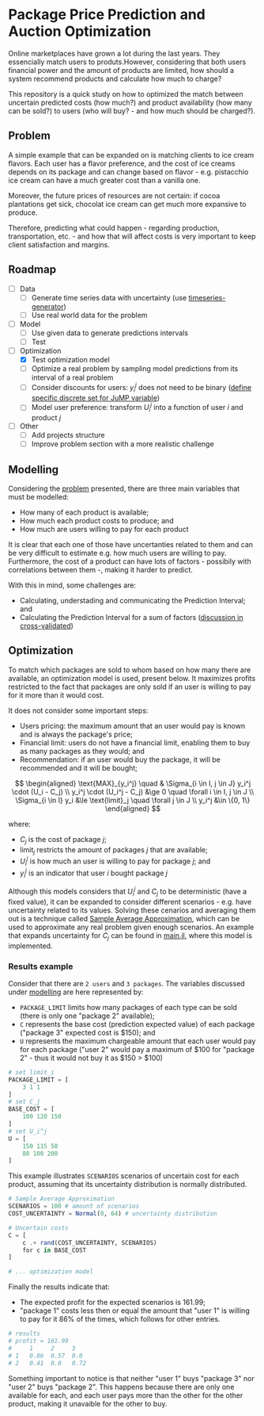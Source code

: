 # Package Price Prediction and Auction Optimization

Online marketplaces have grown a lot during the last years. They essencially match users to produts.However, considering that both users financial power and the amount of products are limited, how should a system recommend products and calculate how much to charge?

This repository is a quick study on how to optimized the match between uncertain predicted costs (how much?) and product availability (how many can be sold?) to users (who will buy? - and how much should be charged?).

## Problem

A simple example that can be expanded on is matching clients to ice cream flavors. Each user has a flavor preference, and the cost of ice creams depends on its package and can change based on flavor - e.g. pistacchio ice cream can have a much greater cost than a vanilla one.

Moreover, the future prices of resources are not certain: if cocoa plantations get sick, chocolat ice cream can get much more expansive to produce.

Therefore, predicting what could happen - regarding production, transportation, etc. - and how that will affect costs is very important to keep client satisfaction and margins.

## Roadmap

- [ ] Data
  - [ ] Generate time series data with uncertainty (use [timeseries-generator](https://github.com/Nike-Inc/timeseries-generator))
  - [ ] Use real world data for the problem
- [ ] Model
  - [ ] Use given data to generate predictions intervals
  - [ ] Test
- [ ] Optimization
  - [x] Test optimization model
  - [ ] Optimize a real problem by sampling model predictions from its interval of a real problem
  - [ ] Consider discounts for users: $y_i^j$ does not need to be binary ([define specific discrete set for JuMP variable](https://discourse.julialang.org/t/how-to-define-a-jump-variable-in-a-specific-discrete-set/42754))
  - [ ] Model user preference: transform $U_i^j$ into a function of user *i* and product *j*
- [ ] Other
  - [ ] Add projects structure
  - [ ] Improve problem section with a more realistic challenge

## Modelling

Considering the [problem](#problem) presented, there are three main variables that must be modelled:

- How many of each product is available;
- How much each product costs to produce; and
- How much are users willing to pay for each product

It is clear that each one of those have uncertanties related to them and can be very difficult to estimate e.g. how much users are willing to pay. Furthermore, the cost of a product can have lots of factors - possibily with correlations between them -, making it harder to predict.

With this in mind, some challenges are:

- Calculating, understading and communicating the Prediction Interval; and
- Calculating the Prediction Interval for a sum of factors ([discussion in cross-validated](https://stats.stackexchange.com/questions/14987/the-sum-of-prediction-intervals))

## Optimization

To match which packages are sold to whom based on how many there are available, an optimization model is used, present below. It maximizes profits restricted to the fact that packages are only sold if an user is willing to pay for it more than it would cost.

It does not consider some important steps:

- Users pricing: the maximum amount that an user would pay is known and is always the package's price;
- Financial limit: users do not have a financial limit, enabling them to buy as many packages as they would; and
- Recommendation: if an user would buy the package, it will be recommended and it will be bought;

$$
\begin{aligned}
    \text{MAX}_{y_i^j} \quad & \Sigma_{i \in I,  j \in J}  y_i^j \cdot (U_i - C_j) \\
    y_i^j \cdot (U_i^j - C_j) &\ge 0 \quad \forall i \in I,  j \in J \\
    \Sigma_{i \in I} y_i &\le \text{limit}_j \quad \forall j \in J \\
    y_i^j &\in \{0, 1\}
\end{aligned}
$$

where:

- $C_j$ is the cost of package *j*;
- $\text{limit}_j$ restricts the amount of packages *j* that are available;
- $U_i^j$ is how much an user is willing to pay for package *j*; and
- $y_i^j$ is an indicator that user *i* bought package *j*

Although this models considers that $U_i^j$ and $C_j$ to be deterministic (have a fixed value), it can be expanded to consider different scenarios - e.g. have uncertainty related to its values. Solving these cenarios and averaging them out is a technique called [Sample Average Approximation](https://link.springer.com/article/10.1023/A:1021814225969), which can be used to approximate any real problem given enough scenarios. An example that expands uncertainty for $C_j$ can be found in [main.jl](./src/main.jl), where this model is implemented.

### Results example

Consider that there are `2 users` and `3 packages`. The variables discussed under [modelling](#modelling) are here represented by:

- `PACKAGE_LIMIT` limits how many packages of each type can be sold (there is only one "package 2" available);
- `C` represents the base cost (prediction expected value) of each package ("package 3" expected cost is $150); and
- `U` represents the maximum chargeable amount that each user would pay for each package ("user 2" would pay a maximum of $100 for "package 2" - thus it would not buy it as $150 > $100)

```julia
# set limit_i
PACKAGE_LIMIT = [
    3 1 1
]
# set C_j
BASE_COST = [
    100 120 150
]
# set U_i^j
U = [
    150 115 50
    80 100 200
]
```

This example illustrates `SCENARIOS` scenarios of uncertain cost for each product, assuming that its uncertainty distribution is normally distributed.

```julia
# Sample Average Approximation
SCENARIOS = 100 # amount of scenarios
COST_UNCERTAINTY = Normal(0, 64) # uncertainty distribution

# Uncertain costs
C = [
    c .+ rand(COST_UNCERTAINTY, SCENARIOS) 
    for c in BASE_COST
]

# ... optimization model
```

Finally the results indicate that:

- The expected profit for the expected scenarios is 161.99;
- "package 1" costs less then or equal the amount that "user 1" is willing to pay for it 86% of the times, which follows for other entries.

```julia
# results
# profit = 161.99
#     1     2     3
# 1   0.86  0.57  0.0
# 2   0.41  0.0   0.72
```

Something important to notice is that neither "user 1" buys "package 3" nor "user 2" buys "package 2". This happens because there are only one available for each, and each user pays more than the other for the other product, making it unavaible for the other to buy.
